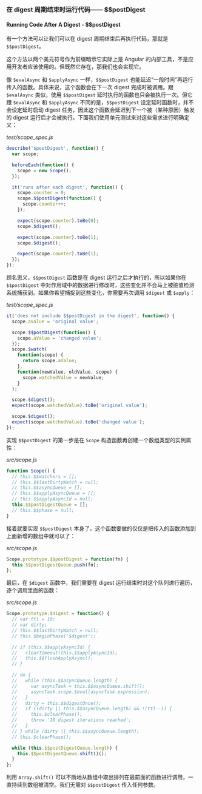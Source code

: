 ### 在 digest 周期结束时运行代码—— $$postDigest

#### Running Code After A Digest - $$postDigest

有一个方法可以让我们可以在 digest 周期结束后再执行代码，那就是 `$$postDigest`。

这个方法以两个美元符号作为前缀暗示它实际上是 Angular 的内部工具，不是应用开发者应该使用的。但既然它存在，那我们也会实现它。

像 `$evalAsync` 和 `$applyAsync` 一样，`$$postDigest` 也能延迟“一段时间”再运行传入的函数。具体来说，这个函数会在下一次 digest 完成时被调用。跟 `$evalAsync` 类似，使用 `$$postDigest` 延时执行的函数也只会被执行一次。但它跟 `$evalAsync` 和 `$applyAsync` 不同的是，`$$postDigest` 设定延时函数时，并不会设定延时启动 digest 任务，因此这个函数会延迟到下一个被（某种原因）触发的 digest 运行后才会被执行。下面我们使用单元测试来对这些需求进行明确定义：

_test/scope\_spec.js_

```js
describe('$postDigest', function() {
  var scope;

  beforeEach(function() {
    scope = new Scope();
  });

  it('runs after each digest', function() {
    scope.counter = 0;
    scope.$$postDigest(function() {
      scope.counter++;
    });

    expect(scope.counter).toBe(0);
    scope.$digest();

    expect(scope.counter).toBe(1);
    scope.$digest();

    expect(scope.counter).toBe(1);
  });
});
```

顾名思义，`$$postDigest` 函数是在 digest 运行之后才执行的，所以如果你在 `$$postDigest` 中对作用域中的数据进行修改时，这些变化并不会马上被脏值检测系统捕获到。如果你希望捕捉到这些变化，你需要再次调用 `$digest` 或 `$apply`：

_test/scope\_spec.js_

```js
it('does not include $$postDigest in the digest', function() {
  scope.aValue = 'original value';

  scope.$$postDigest(function() {
    scope.aValue = 'changed value';
  });
  scope.$watch(
    function(scope) {
      return scope.aValue;
    },
    function(newValue, oldValue, scope) {
      scope.watchedValue = newValue;
    }
  );

  scope.$digest();
  expect(scope.watchedValue).toBe('original value');

  scope.$digest();
  expect(scope.watchedValue).toBe('changed value');
});
```

实现 `$$postDigest` 的第一步是在 `Scope` 构造函数再创建一个数组类型的实例属性：

_src/scope.js_

```js
function Scope() {
  // this.$$watchers = [];
  // this.$$lastDirtyWatch = null;
  // this.$$asyncQueue = [];
  // this.$$applyAsyncQueue = [];
  // this.$$applyAsyncId = null;
  this.$$postDigestQueue = [];
  // this.$$phase = null;
}
```

接着就要实现 `$$postDigest` 本身了。这个函数要做的仅仅是把传入的函数添加到上面新增的数组中就可以了：

_src/scope.js_

```js
Scope.prototype.$$postDigest = function(fn) {
  this.$$postDigestQueue.push(fn);
};
```

最后，在 `$digest` 函数中，我们需要在 digest 运行结束时对这个队列进行遍历，逐个调用里面的函数：

_src/scope.js_

```js
Scope.prototype.$digest = function() {
  // var ttl = 10;
  // var dirty;
  // this.$$lastDirtyWatch = null;
  // this.$beginPhase('$digest');

  // if (this.$$applyAsyncId) {
  //   clearTimeout(this.$$applyAsyncId);
  //   this.$$flushApplyAsync();
  // }

  // do {
  //   while (this.$$asyncQueue.length) {
  //     var asyncTask = this.$$asyncQueue.shift();
  //     asyncTask.scope.$eval(asyncTask.expression);
  //   }
  //   dirty = this.$$digestOnce();
  //   if ((dirty || this.$$asyncQueue.length) && !(ttl--)) {
  //     this.$clearPhase();
  //     throw '10 digest iterations reached';
  //   }
  // } while (dirty || this.$$asyncQueue.length);
  // this.$clearPhase();

  while (this.$$postDigestQueue.length) {
    this.$$postDigestQueue.shift()();
  }
};
```

利用 `Array.shift()` 可以不断地从数组中取出排列在最前面的函数进行调用，一直持续到数组被清空。我们无需对 `$$postDigest` 传入任何参数。

